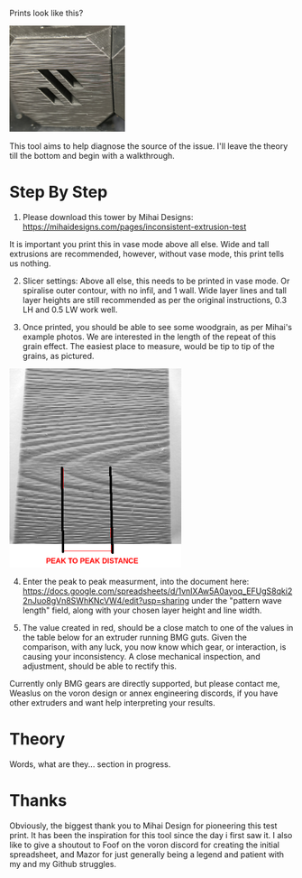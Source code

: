 Prints look like this?

<img src="./Images/cube_example.png" alt="Example Cube" style="zoom:20%;" />

This tool aims to help diagnose the source of the issue. I'll leave the theory till the bottom and begin with a walkthrough.
# Step By Step
1) Please download this tower by Mihai Designs:
https://mihaidesigns.com/pages/inconsistent-extrusion-test

It is important you print this in vase mode above all else. Wide and tall extrusions are recommended, however, without vase mode, this print tells us nothing.

2) Slicer settings: Above all else, this needs to be printed in vase mode. Or spiralise outer contour, with no infil, and 1 wall. 
Wide layer lines and tall layer heights are still recommended as per the original instructions, 0.3 LH and 0.5 LW work well.

3) Once printed, you should be able to see some woodgrain, as per Mihai's example photos. We are interested in the length of the repeat of this grain effect. The easiest place to measure, would be tip to tip of the grains, as pictured.

<img src="./Images/measure_example.png" alt="Measure this" style="zoom:80%;" />

4) Enter the peak to peak measurment, into the document here: https://docs.google.com/spreadsheets/d/1vnIXAw5A0ayoq_EFUgS8qki22nJuo8gVn8SWhKNcVW4/edit?usp=sharing
under the "pattern wave length" field, along with your chosen layer height and line width.

5) The value created in red, should be a close match to one of the values in the table below for an extruder running BMG guts.
Given the comparison, with any luck, you now know which gear, or interaction, is causing your inconsistency. A close mechanical inspection, and adjustment, should be able to rectify this.

Currently only BMG gears are directly supported, but please contact me, Weaslus on the voron design or annex engineering discords, if you have other extruders and want help interpreting your results.

# Theory
Words, what are they...
section in progress.

# Thanks
Obviously, the biggest thank you to Mihai Design for pioneering this test print. It has been the inspiration for this tool since the day i first saw it.
I also like to give a shoutout to Foof on the voron discord for creating the initial spreadsheet, and Mazor for just generally being a legend and patient with my and my Github struggles.
